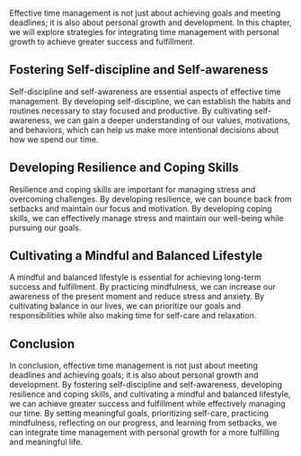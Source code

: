 
Effective time management is not just about achieving goals and meeting deadlines; it is also about personal growth and development. In this chapter, we will explore strategies for integrating time management with personal growth to achieve greater success and fulfillment.

Fostering Self-discipline and Self-awareness
--------------------------------------------

Self-discipline and self-awareness are essential aspects of effective time management. By developing self-discipline, we can establish the habits and routines necessary to stay focused and productive. By cultivating self-awareness, we can gain a deeper understanding of our values, motivations, and behaviors, which can help us make more intentional decisions about how we spend our time.

Developing Resilience and Coping Skills
---------------------------------------

Resilience and coping skills are important for managing stress and overcoming challenges. By developing resilience, we can bounce back from setbacks and maintain our focus and motivation. By developing coping skills, we can effectively manage stress and maintain our well-being while pursuing our goals.

Cultivating a Mindful and Balanced Lifestyle
--------------------------------------------

A mindful and balanced lifestyle is essential for achieving long-term success and fulfillment. By practicing mindfulness, we can increase our awareness of the present moment and reduce stress and anxiety. By cultivating balance in our lives, we can prioritize our goals and responsibilities while also making time for self-care and relaxation.

Conclusion
----------

In conclusion, effective time management is not just about meeting deadlines and achieving goals; it is also about personal growth and development. By fostering self-discipline and self-awareness, developing resilience and coping skills, and cultivating a mindful and balanced lifestyle, we can achieve greater success and fulfillment while effectively managing our time. By setting meaningful goals, prioritizing self-care, practicing mindfulness, reflecting on our progress, and learning from setbacks, we can integrate time management with personal growth for a more fulfilling and meaningful life.

